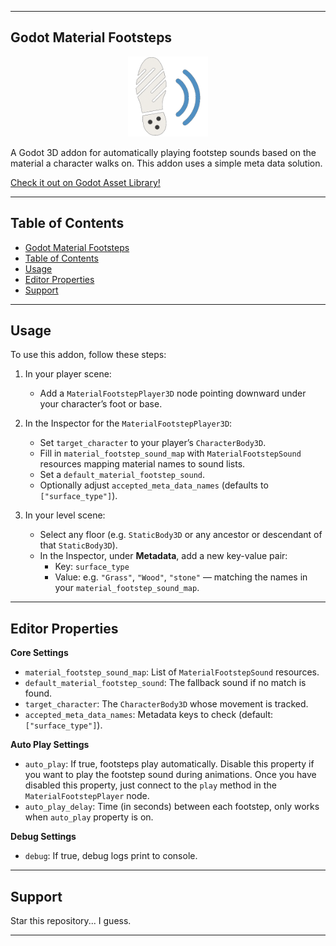 
---

## Godot Material Footsteps


<p align="center">
  <img src="addons/godot_material_footsteps/assets/editor_icons/icon.png"alt="Godot Material Footsteps Icon", width="128"height="128"/>
</p>

A Godot 3D addon for automatically playing footstep sounds based on the material a character walks on. This addon uses a simple meta data solution.

[Check it out on Godot Asset Library!](https://godotengine.org/asset-library/asset/4122)

---

## Table of Contents

- [Godot Material Footsteps](#godot-material-footsteps)
- [Table of Contents](#table-of-contents)
- [Usage](#usage)
- [Editor Properties](#editor-properties)
- [Support](#support)

---

## Usage

To use this addon, follow these steps:

1. In your player scene:
   * Add a `MaterialFootstepPlayer3D` node pointing downward under your character’s foot or base.
2. In the Inspector for the `MaterialFootstepPlayer3D`:
   * Set `target_character` to your player’s `CharacterBody3D`.
   * Fill in `material_footstep_sound_map` with `MaterialFootstepSound` resources mapping material names to sound lists.
   * Set a `default_material_footstep_sound`.
   * Optionally adjust `accepted_meta_data_names` (defaults to `["surface_type"]`).

3. In your level scene:
   * Select any floor (e.g. `StaticBody3D` or any ancestor or descendant of that `StaticBody3D`).
   * In the Inspector, under **Metadata**, add a new key-value pair:
	 * Key: `surface_type`
	 * Value: e.g. `"Grass"`, `"Wood"`, `"stone"` — matching the names in your `material_footstep_sound_map`.

---

## Editor Properties

**Core Settings**

* `material_footstep_sound_map`: List of `MaterialFootstepSound` resources.
* `default_material_footstep_sound`: The fallback sound if no match is found.
* `target_character`: The `CharacterBody3D` whose movement is tracked.
* `accepted_meta_data_names`: Metadata keys to check (default: `["surface_type"]`).

**Auto Play Settings**

* `auto_play`: If true, footsteps play automatically. Disable this property if you want to play the footstep sound during animations. Once you have disabled this property, just connect to the `play` method in the `MaterialFootstepPlayer` node.
* `auto_play_delay`: Time (in seconds) between each footstep, only works when `auto_play` property is on.

**Debug Settings**

* `debug`: If true, debug logs print to console.

---

## Support

Star this repository... I guess.

---
